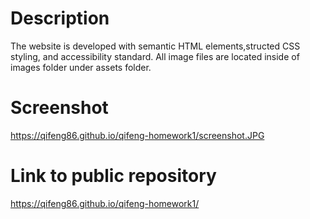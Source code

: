 # Description
The website is developed with semantic HTML elements,structed CSS styling, and accessibility standard. All image files are located inside of images folder under assets folder.

# Screenshot
https://qifeng86.github.io/qifeng-homework1/screenshot.JPG

# Link to public repository
https://qifeng86.github.io/qifeng-homework1/
